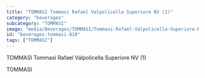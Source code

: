 ```yaml
---
title: "TOMMASI Tommasi Rafael Valpolicella Superiore NV (1)"
category: "beverages"
subcategory: "TOMMASI"
image: "media/Beverages/TOMMASI/Tommasi-Rafael-Valpolicella-Superiore-NV-(1).jpg"
id: "beverages-tommasi-810"
tags: ["TOMMASI"]
---
```


TOMMASI Tommasi Rafael Valpolicella Superiore NV (1)

TOMMASI
